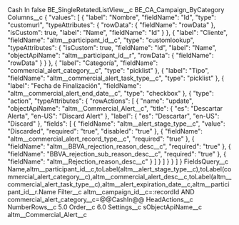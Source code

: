 <?xml version="1.0" encoding="UTF-8"?>
<CustomMetadata xmlns="http://soap.sforce.com/2006/04/metadata" xmlns:xsi="http://www.w3.org/2001/XMLSchema-instance" xmlns:xsd="http://www.w3.org/2001/XMLSchema">
    <label>Cash In</label>
    <protected>false</protected>
    <values>
        <field>BE_SingleRetatedListView__c</field>
        <value xsi:type="xsd:string">BE_CA_Campaign_ByCategory</value>
    </values>
    <values>
        <field>Columns__c</field>
        <value xsi:type="xsd:string">{
    &quot;values&quot;: [
        {
            &quot;label&quot;: &quot;Nombre&quot;,
            &quot;fieldName&quot;: &quot;Id&quot;,
            &quot;type&quot;: &quot;customurl&quot;,
            &quot;typeAttributes&quot;: {
                &quot;rowData&quot;: {
                    &quot;fieldName&quot;: &quot;rowData&quot;
                },
                &quot;isCustom&quot;: true,
                &quot;label&quot;: &quot;Name&quot;,
                &quot;fieldName&quot;: &quot;Id&quot;
            }
        },
        {
            &quot;label&quot;: &quot;Cliente&quot;,
            &quot;fieldName&quot;: &quot;altm__participant_id__c&quot;,
            &quot;type&quot;: &quot;customlookup&quot;,
            &quot;typeAttributes&quot;: {
                &quot;isCustom&quot;: true,
                &quot;fieldName&quot;: &quot;Id&quot;,
                &quot;label&quot;: &quot;Name&quot;,
                &quot;objectApiName&quot;: &quot;altm__participant_id__r&quot;,
                &quot;rowData&quot;: {
                    &quot;fieldName&quot;: &quot;rowData&quot;
                }
            }
        },
        {
            &quot;label&quot;: &quot;Categoría&quot;,
            &quot;fieldName&quot;: &quot;commercial_alert_category__c&quot;,
            &quot;type&quot;: &quot;picklist&quot;
        },
        {
            &quot;label&quot;: &quot;Tipo&quot;,
            &quot;fieldName&quot;: &quot;altm__commercial_alert_task_type__c&quot;,
            &quot;type&quot;: &quot;picklist&quot;
        },
        {
            &quot;label&quot;: &quot;Fecha de Finalización&quot;,
            &quot;fieldName&quot;: &quot;altm__commercial_alert_end_date__c&quot;,
            &quot;type&quot;: &quot;checkbox&quot;
        },
        {
            &quot;type&quot;: &quot;action&quot;,
            &quot;typeAttributes&quot;: {
                &quot;rowActions&quot;: [
                    {
                        &quot;name&quot;: &quot;update&quot;,
                        &quot;objectApiName&quot;: &quot;altm__Commercial_Alert__c&quot;,
                        &quot;title&quot;: {
                            &quot;es&quot;: &quot;Descartar Alerta&quot;,
                            &quot;en-US&quot;: &quot;Discard Alert&quot;
                        },
                        &quot;label&quot;: {
                            &quot;es&quot;: &quot;Descartar&quot;,
                            &quot;en-US&quot;: &quot;Discard&quot;
                        },
                        &quot;fields&quot;: [
                            {
                                &quot;fieldName&quot;: &quot;altm__alert_stage_type__c&quot;,
                                &quot;value&quot;: &quot;Discarded&quot;,
                                &quot;required&quot;: &quot;true&quot;,
                                &quot;disabled&quot;: &quot;true&quot;
                            },
                            {
                                &quot;fieldName&quot;: &quot;altm__commercial_alert_record_type__c&quot;,
                                &quot;required&quot;: &quot;true&quot;
                            },
                            {
                                &quot;fieldName&quot;: &quot;altm__BBVA_rejection_reason_desc__c&quot;,
                                &quot;required&quot;: &quot;true&quot;
                            },
                            {
                                &quot;fieldName&quot;: &quot;BBVA_rejection_sub_reason_desc__c&quot;,
                                &quot;required&quot;: &quot;true&quot;
                            },
                            {
                                &quot;fieldName&quot;: &quot;altm__Rejection_reason_desc__c&quot;
                            }
                        ]
                    }
                ]
            }
        }
    ]
}</value>
    </values>
    <values>
        <field>FieldsQuery__c</field>
        <value xsi:type="xsd:string">Name,altm__participant_id__c,toLabel(altm__alert_stage_type__c),toLabel(commercial_alert_category__c),altm__commercial_alert_desc__c,toLabel(altm__commercial_alert_task_type__c),altm__alert_expiration_date__c,altm__participant_id__r.Name</value>
    </values>
    <values>
        <field>Filter__c</field>
        <value xsi:type="xsd:string">altm__campaign_id__c=:recordId AND commercial_alert_category__c=@@CashIn@@</value>
    </values>
    <values>
        <field>HeadActions__c</field>
        <value xsi:nil="true"/>
    </values>
    <values>
        <field>NumberRows__c</field>
        <value xsi:type="xsd:double">5.0</value>
    </values>
    <values>
        <field>Order__c</field>
        <value xsi:type="xsd:double">6.0</value>
    </values>
    <values>
        <field>Settings__c</field>
        <value xsi:nil="true"/>
    </values>
    <values>
        <field>sObjectApiName__c</field>
        <value xsi:type="xsd:string">altm__Commercial_Alert__c</value>
    </values>
</CustomMetadata>
